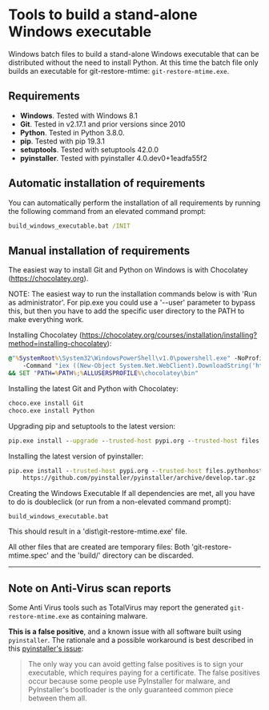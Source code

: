Tools to build a stand-alone Windows executable
===============================================

Windows batch files to build a stand-alone Windows executable
that can be distributed without the need to install Python.
At this time the batch file only builds an executable for
git-restore-mtime: `git-restore-mtime.exe`.


Requirements
------------

- **Windows**. Tested with Windows 8.1
- **Git**. Tested in v2.17.1 and prior versions since 2010
- **Python**. Tested in Python 3.8.0.
- **pip**. Tested with pip 19.3.1
- **setuptools**. Tested with setuptools 42.0.0
- **pyinstaller**. Tested with pyinstaller 4.0.dev0+1eadfa55f2

Automatic installation of requirements
-----------------------------------
You can automatically perform the installation of all requirements
by running the following command from an elevated command prompt:
```cmd
build_windows_executable.bat /INIT
```

Manual installation of requirements
-----------------------------------
The easiest way to install Git and Python on Windows is with Chocolatey (https://chocolatey.org).

NOTE: The easiest way to run the installation commands below is with 'Run as administrator'.
For pip.exe you could use a '--user' parameter to bypass this,
but then you have to add the specific user directory to the PATH to make everything work.

Installing Chocolatey (<https://chocolatey.org/courses/installation/installing?method=installing-chocolatey>):
```cmd
@"%SystemRoot%\System32\WindowsPowerShell\v1.0\powershell.exe" -NoProfile -InputFormat None -ExecutionPolicy Bypass ^
    -Command "iex ((New-Object System.Net.WebClient).DownloadString('https://chocolatey.org/install.ps1'))" ^
&& SET "PATH=%PATH%;%ALLUSERSPROFILE%\chocolatey\bin"
```

Installing the latest Git and Python with Chocolatey:
```cmd
choco.exe install Git
choco.exe install Python
```
Upgrading pip and setuptools to the latest version:
```cmd
pip.exe install --upgrade --trusted-host pypi.org --trusted-host files.pythonhosted.org pip setuptools
```
Installing the latest version of pyinstaller:
```cmd
pip.exe install --trusted-host pypi.org --trusted-host files.pythonhosted.org ^
    https://github.com/pyinstaller/pyinstaller/archive/develop.tar.gz
```
Creating the Windows Executable
If all dependencies are met, all you have to do is doubleclick (or run from a non-elevated command prompt):
```
build_windows_executable.bat
```
This should result in a 'dist\git-restore-mtime.exe' file.

All other files that are created are temporary files:
Both 'git-restore-mtime.spec' and the 'build/' directory can be discarded.

---

Note on Anti-Virus scan reports
-------------------------------

Some Anti Virus tools such as TotalVirus may report the generated `git-restore-mtime.exe` as containing malware.

**This is a false positive**, and a known issue with all software built using `pyinstaller`.
The rationale and a possible workaround is best described in this [pyinstaller's issue](https://github.com/pyinstaller/pyinstaller/issues/6754):

> The only way you can avoid getting false positives is to sign your executable, which requires paying for a certificate.
> The false positives occur because some people use PyInstaller for malware, and PyInstaller's bootloader is the only guaranteed common piece between them all.
